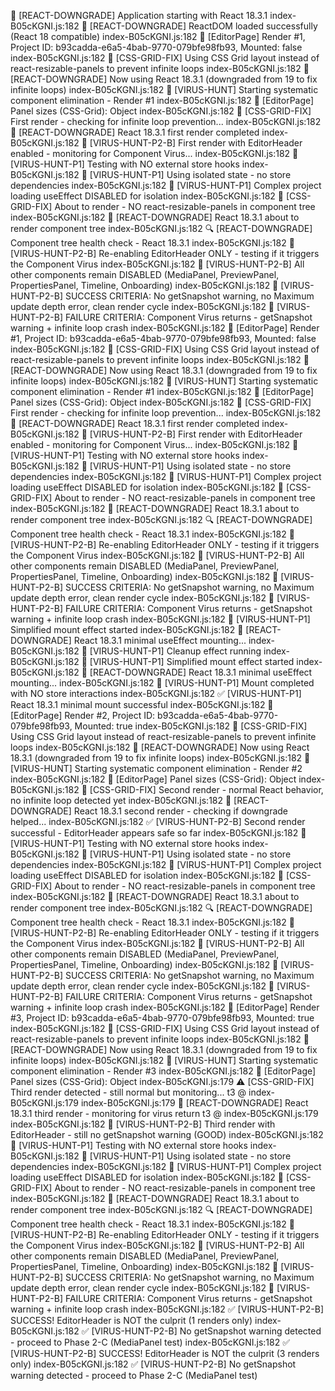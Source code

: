 🚨 [REACT-DOWNGRADE] Application starting with React 18.3.1
index-B05cKGNI.js:182 🚨 [REACT-DOWNGRADE] ReactDOM loaded successfully (React 18 compatible)
index-B05cKGNI.js:182 🎯 [EditorPage] Render #1, Project ID: b93cadda-e6a5-4bab-9770-079bfe98fb93, Mounted: false
index-B05cKGNI.js:182 🔧 [CSS-GRID-FIX] Using CSS Grid layout instead of react-resizable-panels to prevent infinite loops
index-B05cKGNI.js:182 🚨 [REACT-DOWNGRADE] Now using React 18.3.1 (downgraded from 19 to fix infinite loops)
index-B05cKGNI.js:182 🦠 [VIRUS-HUNT] Starting systematic component elimination - Render #1
index-B05cKGNI.js:182 🎯 [EditorPage] Panel sizes (CSS-Grid): Object
index-B05cKGNI.js:182 🔧 [CSS-GRID-FIX] First render - checking for infinite loop prevention...
index-B05cKGNI.js:182 🚨 [REACT-DOWNGRADE] React 18.3.1 first render completed
index-B05cKGNI.js:182 🦠 [VIRUS-HUNT-P2-B] First render with EditorHeader enabled - monitoring for Component Virus...
index-B05cKGNI.js:182 🦠 [VIRUS-HUNT-P1] Testing with NO external store hooks
index-B05cKGNI.js:182 🦠 [VIRUS-HUNT-P1] Using isolated state - no store dependencies
index-B05cKGNI.js:182 🦠 [VIRUS-HUNT-P1] Complex project loading useEffect DISABLED for isolation
index-B05cKGNI.js:182 🚀 [CSS-GRID-FIX] About to render - NO react-resizable-panels in component tree
index-B05cKGNI.js:182 🚀 [REACT-DOWNGRADE] React 18.3.1 about to render component tree
index-B05cKGNI.js:182 🔍 [REACT-DOWNGRADE] Component tree health check - React 18.3.1
index-B05cKGNI.js:182 🦠 [VIRUS-HUNT-P2-B] Re-enabling EditorHeader ONLY - testing if it triggers the Component Virus
index-B05cKGNI.js:182 🦠 [VIRUS-HUNT-P2-B] All other components remain DISABLED (MediaPanel, PreviewPanel, PropertiesPanel, Timeline, Onboarding)
index-B05cKGNI.js:182 🦠 [VIRUS-HUNT-P2-B] SUCCESS CRITERIA: No getSnapshot warning, no Maximum update depth error, clean render cycle
index-B05cKGNI.js:182 🦠 [VIRUS-HUNT-P2-B] FAILURE CRITERIA: Component Virus returns - getSnapshot warning + infinite loop crash
index-B05cKGNI.js:182 🎯 [EditorPage] Render #1, Project ID: b93cadda-e6a5-4bab-9770-079bfe98fb93, Mounted: false
index-B05cKGNI.js:182 🔧 [CSS-GRID-FIX] Using CSS Grid layout instead of react-resizable-panels to prevent infinite loops
index-B05cKGNI.js:182 🚨 [REACT-DOWNGRADE] Now using React 18.3.1 (downgraded from 19 to fix infinite loops)
index-B05cKGNI.js:182 🦠 [VIRUS-HUNT] Starting systematic component elimination - Render #1
index-B05cKGNI.js:182 🎯 [EditorPage] Panel sizes (CSS-Grid): Object
index-B05cKGNI.js:182 🔧 [CSS-GRID-FIX] First render - checking for infinite loop prevention...
index-B05cKGNI.js:182 🚨 [REACT-DOWNGRADE] React 18.3.1 first render completed
index-B05cKGNI.js:182 🦠 [VIRUS-HUNT-P2-B] First render with EditorHeader enabled - monitoring for Component Virus...
index-B05cKGNI.js:182 🦠 [VIRUS-HUNT-P1] Testing with NO external store hooks
index-B05cKGNI.js:182 🦠 [VIRUS-HUNT-P1] Using isolated state - no store dependencies
index-B05cKGNI.js:182 🦠 [VIRUS-HUNT-P1] Complex project loading useEffect DISABLED for isolation
index-B05cKGNI.js:182 🚀 [CSS-GRID-FIX] About to render - NO react-resizable-panels in component tree
index-B05cKGNI.js:182 🚀 [REACT-DOWNGRADE] React 18.3.1 about to render component tree
index-B05cKGNI.js:182 🔍 [REACT-DOWNGRADE] Component tree health check - React 18.3.1
index-B05cKGNI.js:182 🦠 [VIRUS-HUNT-P2-B] Re-enabling EditorHeader ONLY - testing if it triggers the Component Virus
index-B05cKGNI.js:182 🦠 [VIRUS-HUNT-P2-B] All other components remain DISABLED (MediaPanel, PreviewPanel, PropertiesPanel, Timeline, Onboarding)
index-B05cKGNI.js:182 🦠 [VIRUS-HUNT-P2-B] SUCCESS CRITERIA: No getSnapshot warning, no Maximum update depth error, clean render cycle
index-B05cKGNI.js:182 🦠 [VIRUS-HUNT-P2-B] FAILURE CRITERIA: Component Virus returns - getSnapshot warning + infinite loop crash
index-B05cKGNI.js:182 🦠 [VIRUS-HUNT-P1] Simplified mount effect started
index-B05cKGNI.js:182 🚨 [REACT-DOWNGRADE] React 18.3.1 minimal useEffect mounting...
index-B05cKGNI.js:182 🦠 [VIRUS-HUNT-P1] Cleanup effect running
index-B05cKGNI.js:182 🦠 [VIRUS-HUNT-P1] Simplified mount effect started
index-B05cKGNI.js:182 🚨 [REACT-DOWNGRADE] React 18.3.1 minimal useEffect mounting...
index-B05cKGNI.js:182 🦠 [VIRUS-HUNT-P1] Mount completed with NO store interactions
index-B05cKGNI.js:182 ✅ [VIRUS-HUNT-P1] React 18.3.1 minimal mount successful
index-B05cKGNI.js:182 🎯 [EditorPage] Render #2, Project ID: b93cadda-e6a5-4bab-9770-079bfe98fb93, Mounted: true
index-B05cKGNI.js:182 🔧 [CSS-GRID-FIX] Using CSS Grid layout instead of react-resizable-panels to prevent infinite loops
index-B05cKGNI.js:182 🚨 [REACT-DOWNGRADE] Now using React 18.3.1 (downgraded from 19 to fix infinite loops)
index-B05cKGNI.js:182 🦠 [VIRUS-HUNT] Starting systematic component elimination - Render #2
index-B05cKGNI.js:182 🎯 [EditorPage] Panel sizes (CSS-Grid): Object
index-B05cKGNI.js:182 🔧 [CSS-GRID-FIX] Second render - normal React behavior, no infinite loop detected yet
index-B05cKGNI.js:182 🚨 [REACT-DOWNGRADE] React 18.3.1 second render - checking if downgrade helped...
index-B05cKGNI.js:182 ✅ [VIRUS-HUNT-P2-B] Second render successful - EditorHeader appears safe so far
index-B05cKGNI.js:182 🦠 [VIRUS-HUNT-P1] Testing with NO external store hooks
index-B05cKGNI.js:182 🦠 [VIRUS-HUNT-P1] Using isolated state - no store dependencies
index-B05cKGNI.js:182 🦠 [VIRUS-HUNT-P1] Complex project loading useEffect DISABLED for isolation
index-B05cKGNI.js:182 🚀 [CSS-GRID-FIX] About to render - NO react-resizable-panels in component tree
index-B05cKGNI.js:182 🚀 [REACT-DOWNGRADE] React 18.3.1 about to render component tree
index-B05cKGNI.js:182 🔍 [REACT-DOWNGRADE] Component tree health check - React 18.3.1
index-B05cKGNI.js:182 🦠 [VIRUS-HUNT-P2-B] Re-enabling EditorHeader ONLY - testing if it triggers the Component Virus
index-B05cKGNI.js:182 🦠 [VIRUS-HUNT-P2-B] All other components remain DISABLED (MediaPanel, PreviewPanel, PropertiesPanel, Timeline, Onboarding)
index-B05cKGNI.js:182 🦠 [VIRUS-HUNT-P2-B] SUCCESS CRITERIA: No getSnapshot warning, no Maximum update depth error, clean render cycle
index-B05cKGNI.js:182 🦠 [VIRUS-HUNT-P2-B] FAILURE CRITERIA: Component Virus returns - getSnapshot warning + infinite loop crash
index-B05cKGNI.js:182 🎯 [EditorPage] Render #3, Project ID: b93cadda-e6a5-4bab-9770-079bfe98fb93, Mounted: true
index-B05cKGNI.js:182 🔧 [CSS-GRID-FIX] Using CSS Grid layout instead of react-resizable-panels to prevent infinite loops
index-B05cKGNI.js:182 🚨 [REACT-DOWNGRADE] Now using React 18.3.1 (downgraded from 19 to fix infinite loops)
index-B05cKGNI.js:182 🦠 [VIRUS-HUNT] Starting systematic component elimination - Render #3
index-B05cKGNI.js:182 🎯 [EditorPage] Panel sizes (CSS-Grid): Object
index-B05cKGNI.js:179 ⚠️ [CSS-GRID-FIX] Third render detected - still normal but monitoring...
t3 @ index-B05cKGNI.js:179
index-B05cKGNI.js:179 🚨 [REACT-DOWNGRADE] React 18.3.1 third render - monitoring for virus return
t3 @ index-B05cKGNI.js:179
index-B05cKGNI.js:182 🦠 [VIRUS-HUNT-P2-B] Third render with EditorHeader - still no getSnapshot warning (GOOD)
index-B05cKGNI.js:182 🦠 [VIRUS-HUNT-P1] Testing with NO external store hooks
index-B05cKGNI.js:182 🦠 [VIRUS-HUNT-P1] Using isolated state - no store dependencies
index-B05cKGNI.js:182 🦠 [VIRUS-HUNT-P1] Complex project loading useEffect DISABLED for isolation
index-B05cKGNI.js:182 🚀 [CSS-GRID-FIX] About to render - NO react-resizable-panels in component tree
index-B05cKGNI.js:182 🚀 [REACT-DOWNGRADE] React 18.3.1 about to render component tree
index-B05cKGNI.js:182 🔍 [REACT-DOWNGRADE] Component tree health check - React 18.3.1
index-B05cKGNI.js:182 🦠 [VIRUS-HUNT-P2-B] Re-enabling EditorHeader ONLY - testing if it triggers the Component Virus
index-B05cKGNI.js:182 🦠 [VIRUS-HUNT-P2-B] All other components remain DISABLED (MediaPanel, PreviewPanel, PropertiesPanel, Timeline, Onboarding)
index-B05cKGNI.js:182 🦠 [VIRUS-HUNT-P2-B] SUCCESS CRITERIA: No getSnapshot warning, no Maximum update depth error, clean render cycle
index-B05cKGNI.js:182 🦠 [VIRUS-HUNT-P2-B] FAILURE CRITERIA: Component Virus returns - getSnapshot warning + infinite loop crash
index-B05cKGNI.js:182 ✅ [VIRUS-HUNT-P2-B] SUCCESS! EditorHeader is NOT the culprit (1 renders only)
index-B05cKGNI.js:182 ✅ [VIRUS-HUNT-P2-B] No getSnapshot warning detected - proceed to Phase 2-C (MediaPanel test)
index-B05cKGNI.js:182 ✅ [VIRUS-HUNT-P2-B] SUCCESS! EditorHeader is NOT the culprit (3 renders only)
index-B05cKGNI.js:182 ✅ [VIRUS-HUNT-P2-B] No getSnapshot warning detected - proceed to Phase 2-C (MediaPanel test)